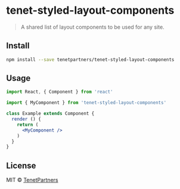 # tenet-styled-layout-components

> A shared list of layout components to be used for any site.

<!-- [![NPM](https://img.shields.io/npm/v/tenet-styled-layout-components.svg)](https://www.npmjs.com/package/tenet-styled-layout-components) [![Greenkeeper badge](https://badges.greenkeeper.io/TenetPartners/tenet-styled-layout-components.svg)](https://greenkeeper.io/) -->

## Install

```bash
npm install --save tenetpartners/tenet-styled-layout-components
```

## Usage

```jsx
import React, { Component } from 'react'

import { MyComponent } from 'tenet-styled-layout-components'

class Example extends Component {
  render () {
    return (
      <MyComponent />
    )
  }
}
```

## License

MIT © [TenetPartners](https://github.com/TenetPartners)
